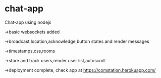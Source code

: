 # chat-app

Chat-app using nodejs

->basic websockets added

->broadcast,location,acknowledge,button states and render messages

->timestamps,css,rooms

->store and track users,render user list,autoscroll

->deployment complete, check app at https://comstation.herokuapp.com/
